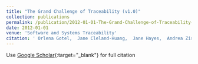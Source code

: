 ```yaml
---
title: "The Grand Challenge of Traceability (v1.0)"
collection: publications
permalink: /publication/2012-01-01-The-Grand-Challenge-of-Traceability-v10
date: 2012-01-01
venue: 'Software and Systems Traceability'
citation: ' Orlena Gotel,  Jane Cleland-Huang,  Jane Hayes,  Andrea Zisman,  Alexander Egyed,  Paul Gr&quot;unbacher,  Alex Dekhtyar,  Giuliano Antoniol,  Jonathan Maletic, &quot;The Grand Challenge of Traceability (v1.0).&quot; Software and Systems Traceability, 2012.'
---
```

Use [Google Scholar](https://scholar.google.com/scholar?q=The+Grand+Challenge+of+Traceability+(v1.0)){:target="_blank"} for full citation